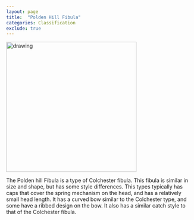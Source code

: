 ```yaml
---
layout: page
title:  "Polden Hill Fibula"
categories: Classification
exclude: true
---
```


<img src="https://upload.wikimedia.org/wikipedia/commons/a/a8/3775_Polden_Hill_type_brooch_%28FindID_410915%29.jpg" alt="drawing" width="350"/>

The Polden hill Fibula is a type of Colchester fibula. This fibula is similar in size and shape, but has some style differences. This types typically has caps that cover the spring mechanism on the head, and has a relatively small head length. It has a curved bow similar to the Colchester type, and some have a ribbed design on the bow. It also has a similar catch style to that of the Colchester fibula.
